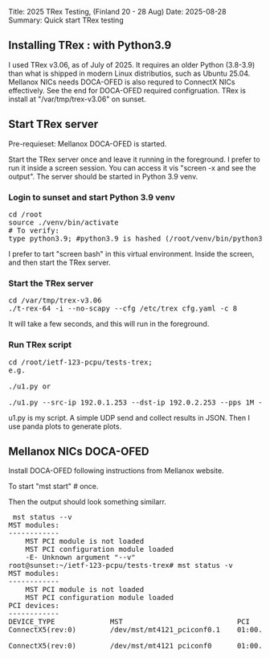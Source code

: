 Title: 2025 TRex Testing, (Finland 20 - 28 Aug)
Date: 2025-08-28
Summary: Quick start TRex testing

## Installing TRex : with Python3.9
I used TRex v3.06, as of July of 2025. It requires an older Python (3.8-3.9) than what is shipped in modern Linux distributios, such as Ubuntu 25.04. Mellanox NICs needs DOCA-OFED is also requred to  ConnectX NICs effectively. See the end for DOCA-OFED required configruation. TRex is install at  "/var/tmp/trex-v3.06" on sunset.

## Start TRex server
Pre-requieset:  Mellanox DOCA-OFED is started.<br>

Start the TRex server once and leave it running in the foreground. I prefer to run it inside a screen session. You can access it vis "screen -x and see the output". The server should be started in Python 3.9 venv.

### Login to sunset and start Python 3.9 venv
<pre>
cd /root
source ./venv/bin/activate
# To verify:
type python3.9; #python3.9 is hashed (/root/venv/bin/python3.9)
</pre>

I prefer to tart "screen bash" in this virtual environment. Inside the screen, and then start the TRex server.

### Start the TRex server 
<pre>
cd /var/tmp/trex-v3.06
./t-rex-64 -i --no-scapy --cfg /etc/trex_cfg.yaml -c 8
</pre>

It will take a few seconds, and this will run in the foreground.

### Run TRex script 
<pre>
cd /root/ietf-123-pcpu/tests-trex; 
e.g.

./u1.py or

./u1.py --src-ip 192.0.1.253 --dst-ip 192.0.2.253 --pps 1M --frame-size 1518 --flows 2 --duration 10 --flows-end   2 --runs 2
</pre>

u1.py is my script. A simple UDP send and collect results in JSON. Then I use panda plots to generate plots.

## Mellanox NICs DOCA-OFED

Install DOCA-OFED following instructions from Mellanox website.

To start "mst start" # once.

Then the output should look something similarr.
<pre>
 mst status --v
MST modules:
------------
    MST PCI module is not loaded
    MST PCI configuration module loaded
    -E- Unknown argument "--v"
root@sunset:~/ietf-123-pcpu/tests-trex# mst status -v
MST modules:
------------
    MST PCI module is not loaded
    MST PCI configuration module loaded
PCI devices:
------------
DEVICE_TYPE             MST                           PCI       RDMA                                               NET                                     NUMA
ConnectX5(rev:0)        /dev/mst/mt4121_pciconf0.1    01:00.1   mlx5_1          net-                               redwest                             0

ConnectX5(rev:0)        /dev/mst/mt4121_pciconf0      01:00.0   mlx5_0          net-                               redeast                             0
</pre>
